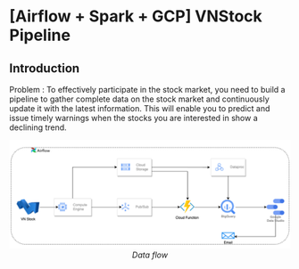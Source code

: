 # [Airflow + Spark + GCP] VNStock Pipeline

## Introduction

Problem : To effectively participate in the stock market, you need to build a pipeline to gather complete data on the stock market and continuously update it with the latest information. This will enable you to predict and issue timely warnings when the stocks you are interested in show a declining trend.

<p align="center">
  <img src="demo/data_flow.png"><br/>
  <i>Data flow</i>
</p>
